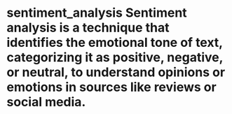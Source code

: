 # sentiment_analysis Sentiment analysis is a technique that identifies the emotional tone of text, categorizing it as positive, negative, or neutral, to understand opinions or emotions in sources like reviews or social media.

